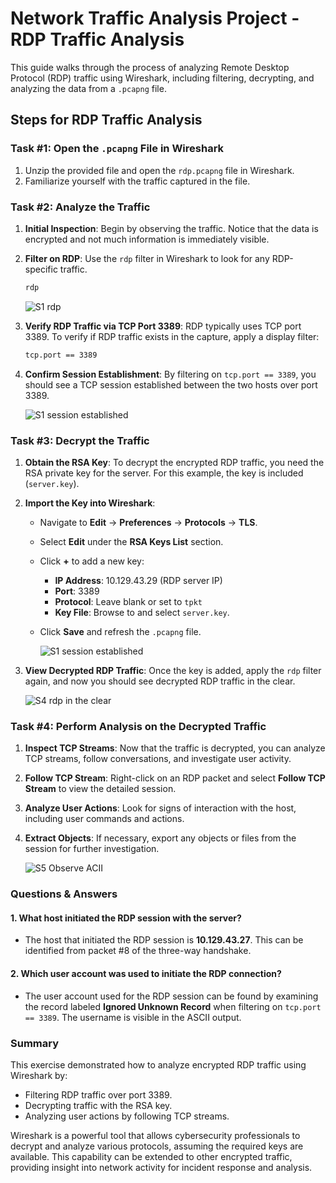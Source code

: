 # Network Traffic Analysis Project - RDP Traffic Analysis 

This guide walks through the process of analyzing Remote Desktop Protocol (RDP) traffic using Wireshark, including filtering, decrypting, and analyzing the data from a `.pcapng` file.

## Steps for RDP Traffic Analysis

### Task #1: Open the `.pcapng` File in Wireshark

1. Unzip the provided file and open the `rdp.pcapng` file in Wireshark.
2. Familiarize yourself with the traffic captured in the file.

### Task #2: Analyze the Traffic

1. **Initial Inspection**: Begin by observing the traffic. Notice that the data is encrypted and not much information is immediately visible.
2. **Filter on RDP**: Use the `rdp` filter in Wireshark to look for any RDP-specific traffic.
    ```bash
    rdp
    ```

    ![S1 rdp](https://github.com/user-attachments/assets/5662e8f6-f788-434b-9bf4-46b6993a9a9b)

3. **Verify RDP Traffic via TCP Port 3389**: RDP typically uses TCP port 3389. To verify if RDP traffic exists in the capture, apply a display filter:
    ```bash
    tcp.port == 3389
    ```
4. **Confirm Session Establishment**: By filtering on `tcp.port == 3389`, you should see a TCP session established between the two hosts over port 3389.

    ![S1 session established](https://github.com/user-attachments/assets/1f89a21d-1455-4f83-94e6-70465c352ecb)

### Task #3: Decrypt the Traffic

1. **Obtain the RSA Key**: To decrypt the encrypted RDP traffic, you need the RSA private key for the server. For this example, the key is included (`server.key`).
2. **Import the Key into Wireshark**:
   - Navigate to **Edit** → **Preferences** → **Protocols** → **TLS**.
   - Select **Edit** under the **RSA Keys List** section.
   - Click **+** to add a new key:
     - **IP Address**: 10.129.43.29 (RDP server IP)
     - **Port**: 3389
     - **Protocol**: Leave blank or set to `tpkt`
     - **Key File**: Browse to and select `server.key`.
   - Click **Save** and refresh the `.pcapng` file.
        
     ![S1 session established](https://github.com/user-attachments/assets/247c6c06-7ab4-405c-8ad3-ec3b10a4cfad)

3. **View Decrypted RDP Traffic**: Once the key is added, apply the `rdp` filter again, and now you should see decrypted RDP traffic in the clear.

    ![S4 rdp in the clear](https://github.com/user-attachments/assets/47bbeef3-5476-4d42-a6cd-1d8f4f885ad9)

### Task #4: Perform Analysis on the Decrypted Traffic

1. **Inspect TCP Streams**: Now that the traffic is decrypted, you can analyze TCP streams, follow conversations, and investigate user activity.
2. **Follow TCP Stream**: Right-click on an RDP packet and select **Follow TCP Stream** to view the detailed session.
3. **Analyze User Actions**: Look for signs of interaction with the host, including user commands and actions.
4. **Extract Objects**: If necessary, export any objects or files from the session for further investigation.

    ![S5 Observe ACII](https://github.com/user-attachments/assets/5284123b-5ba8-4aa8-8fee-56d352b2733b)

### Questions & Answers

#### 1. What host initiated the RDP session with the server?

- The host that initiated the RDP session is **10.129.43.27**. This can be identified from packet #8 of the three-way handshake.

#### 2. Which user account was used to initiate the RDP connection?

- The user account used for the RDP session can be found by examining the record labeled **Ignored Unknown Record** when filtering on `tcp.port == 3389`. The username is visible in the ASCII output.

### Summary

This exercise demonstrated how to analyze encrypted RDP traffic using Wireshark by:
- Filtering RDP traffic over port 3389.
- Decrypting traffic with the RSA key.
- Analyzing user actions by following TCP streams.
  
Wireshark is a powerful tool that allows cybersecurity professionals to decrypt and analyze various protocols, assuming the required keys are available. This capability can be extended to other encrypted traffic, providing insight into network activity for incident response and analysis.
